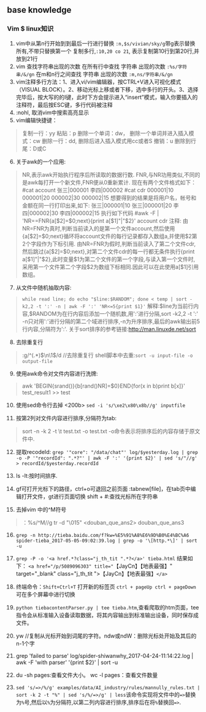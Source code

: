 ﻿**base knowledge**
-------------
### Vim $ linux知识

 1. vim中从第n行开始到到最后一行进行替换
 `:n,$s/vivian/sky/g`带g表示替换所有,不带只替换第一个
复制多行,`:10,20 co 21`, 表示复制第10行到第20行,并放到21行
 2. vim 查找字符串出现的次数
 在所有行中查找 字符串 出现的次数
`:%s/字符串/&/gn`
在m和n行之间查找 字符串 出现的次数
`:m,ns/字符串/&/gn`
 3. vim注释多行方法：1、进入vi/vim编辑器，按CTRL+V进入可视化模式（VISUAL BLOCK）。2、移动光标上移或者下移，选中多行的开头。3、选择完毕后，按大写的的I键，此时下方会提示进入“insert”模式，输入你要插入的注释符，最后按ESC键，多行代码被注释
 4. :nohl, 取消vim中搜索高亮显示
 5. vim编辑快捷键：
 >复制一行：yy
粘贴：p
删除一个单词：dw， 删除一个单词并进入插入模式：cw
删除一行：dd, 删除后进入插入模式用cc或者S
撤销：u
删除到行尾：D或C

 6. 关于awk的一个应用:
 >NR,表示awk开始执行程序后所读取的数据行数.
FNR,与NR功用类似,不同的是awk每打开一个新文件,FNR便从0重新累计.
 >现在有两个文件格式如下：
\#cat account
张三|000001
李四|000002
\#cat cdr
000001|10
000001|20
000002|30
000002|15
想要得到的结果是将用户名，帐号和金额在同一行打印出来,如下:
张三|000001|10
张三|000001|20
李四|000002|30
李四|000002|15
执行如下代码
    \#awk -F \| 'NR==FNR{a[\$2]=\$0;next}{print a[\$1]"|"\$2}' account cdr
注释:
由NR=FNR为真时,判断当前读入的是第一个文件account,然后使用{a[\$2]=\$0;next}循环将account文件的每行记录都存入数组a,并使用\$2第2个字段作为下标引用.
由NR=FNR为假时,判断当前读入了第二个文件cdr,然后跳过{a[\$2]=\$0;next},对第二个文件cdr的每一行都无条件执行{print a[\$1]"\|"\$2},此时变量\$1为第二个文件的第一个字段,与读入第一个文件时,采用第一个文件第二个字段\$2为数组下标相同.因此可以在此使用a[$1]引用数组。

 7. 从文件中随机抽取内容:
 >`while read line; do echo "$line:$RANDOM"; done < temp | sort -k2,2 -t ':' -n | awk -F ':' 'NR<=5{print $1}'`
 >解释:\$line为当前行内容,\$RANDOM为在行内容后添加一个随机数,用':'进行分隔,sort -k2,2 -t ':' -n只对用':'进行分隔的第二个域进行排序,-n为升序排序,最后的awk输出前5行内容,分隔符为':'.
 >关于sort排序的参考链接:http://man.linuxde.net/sort

 8. 去除重复行
   > :g/^\(.*\)\$\n\1$/d                      //去除重复行
 shell脚本中去重:`sort -u input-file -o output-file`
 

 9. 使用awk命令对文件内容进行洗牌:

 >awk 'BEGIN{srand()}{b[rand()NR]=$0}END{for(x in b)print b[x]}' test_result1 >> test

 10. 使用sed命令行去掉 <200b>
  `sed -i 's/\xe2\x80\x8b//g' inputfile`
  
 11. 按第2列对文件内容进行排序,分隔符为tab: 
 >sort -n -k 2 -t \t test.txt -o test.txt
 -o命令表示将排序后的内容存储于原文件中.
 

 12. 提取recodeId:
`grep '"core": "/data/chat"' log/$yesterday.log | grep -o -P '"recordId": ".*?"' | awk -F ':' '{print $2}' | sed 's/"//g' > recordId/$yesterday.recordId`

 13. ls -lt:按时间排序.
 14. gf可打开光标下的路径，ctrl+o可退回之前页面
:tabnew[file]，在tab页中编辑打开文件，gt进行页面切换
shift + #:查找光标所在字符串

 15. 去掉vim 中的^M符号
 >：%s/^M//g
tr -d "\015" <douban_que_ans2> douban_que_ans3

 16. `grep -n http://tieba.baidu.com/f?kw=%E5%91%A8%E6%9D%B0%E4%BC%A6 spider-tieba_2017-05-05-09:02:39.log | grep -o '\[http.*\]' | sort -u`
 17.  `grep -P -o '<a href.*?class="j_th_tit ".*?</a>' tieba.html` 结果如下：
`<a href="/p/5089096303" title="`【JayCn】【地表最强】" target="_blank" class="j_th_tit ">【JayCn】【地表最强】`</a>`

 18. 终端命令：`Shift+Ctrl+T` 打开新的标签页
`ctrl + pageUp ctrl + pageDown`可在多个屏幕中进行切换

 19. `python tiebacontentParser.py | tee tieba.htm`,查看爬取的htm页面，tee指令会从标准输入设备读取数据，将其内容输出到标准输出设备，同时保存成文件。
 20.  yw //复制从光标开始到词尾的字符。ndw或ndW：删除光标处开始及其后的n-1个字
 32. grep 'failed to parse' log/spider-shiwanwhy_2017-04-24-11:14:22.log | awk -F 'with parser' '{print $2}' | sort -u
 33. du -sh pages:查看文件大小。
wc -l pages：查看文件数量
 42. `sed 's/=>/%/g' examples/data/AI_industry/rules/mannully_rules.txt | sort -k 2 -t "%" | sed 's/%/=>/g' | less`该命令实现将文件中的`=>`替换为`%`号,然后以`%`为分隔符,以第二列内容进行排序,排序后在将`%`替换回`=>`.
